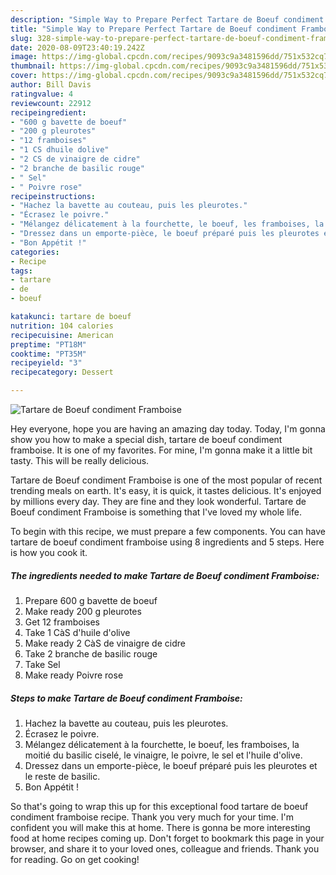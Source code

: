 ```yaml
---
description: "Simple Way to Prepare Perfect Tartare de Boeuf condiment Framboise"
title: "Simple Way to Prepare Perfect Tartare de Boeuf condiment Framboise"
slug: 328-simple-way-to-prepare-perfect-tartare-de-boeuf-condiment-framboise
date: 2020-08-09T23:40:19.242Z
image: https://img-global.cpcdn.com/recipes/9093c9a3481596dd/751x532cq70/tartare-de-boeuf-condiment-framboise-photo-principale-de-la-recette.jpg
thumbnail: https://img-global.cpcdn.com/recipes/9093c9a3481596dd/751x532cq70/tartare-de-boeuf-condiment-framboise-photo-principale-de-la-recette.jpg
cover: https://img-global.cpcdn.com/recipes/9093c9a3481596dd/751x532cq70/tartare-de-boeuf-condiment-framboise-photo-principale-de-la-recette.jpg
author: Bill Davis
ratingvalue: 4
reviewcount: 22912
recipeingredient:
- "600 g bavette de boeuf"
- "200 g pleurotes"
- "12 framboises"
- "1 CS dhuile dolive"
- "2 CS de vinaigre de cidre"
- "2 branche de basilic rouge"
- " Sel"
- " Poivre rose"
recipeinstructions:
- "Hachez la bavette au couteau, puis les pleurotes."
- "Écrasez le poivre."
- "Mélangez délicatement à la fourchette, le boeuf, les framboises, la moitié du basilic ciselé, le vinaigre, le poivre, le sel et l&#39;huile d&#39;olive."
- "Dressez dans un emporte-pièce, le boeuf préparé puis les pleurotes et le reste de basilic."
- "Bon Appétit !"
categories:
- Recipe
tags:
- tartare
- de
- boeuf

katakunci: tartare de boeuf 
nutrition: 104 calories
recipecuisine: American
preptime: "PT18M"
cooktime: "PT35M"
recipeyield: "3"
recipecategory: Dessert

---
```



![Tartare de Boeuf condiment Framboise](https://img-global.cpcdn.com/recipes/9093c9a3481596dd/751x532cq70/tartare-de-boeuf-condiment-framboise-photo-principale-de-la-recette.jpg)

Hey everyone, hope you are having an amazing day today. Today, I'm gonna show you how to make a special dish, tartare de boeuf condiment framboise. It is one of my favorites. For mine, I'm gonna make it a little bit tasty. This will be really delicious.

Tartare de Boeuf condiment Framboise is one of the most popular of recent trending meals on earth. It's easy, it is quick, it tastes delicious. It's enjoyed by millions every day. They are fine and they look wonderful. Tartare de Boeuf condiment Framboise is something that I've loved my whole life.




To begin with this recipe, we must prepare a few components. You can have tartare de boeuf condiment framboise using 8 ingredients and 5 steps. Here is how you cook it.

<!--inarticleads1-->

##### The ingredients needed to make Tartare de Boeuf condiment Framboise:

1. Prepare 600 g bavette de boeuf
1. Make ready 200 g pleurotes
1. Get 12 framboises
1. Take 1 CàS d&#39;huile d&#39;olive
1. Make ready 2 CàS de vinaigre de cidre
1. Take 2 branche de basilic rouge
1. Take  Sel
1. Make ready  Poivre rose




<!--inarticleads2-->

##### Steps to make Tartare de Boeuf condiment Framboise:

1. Hachez la bavette au couteau, puis les pleurotes.
1. Écrasez le poivre.
1. Mélangez délicatement à la fourchette, le boeuf, les framboises, la moitié du basilic ciselé, le vinaigre, le poivre, le sel et l&#39;huile d&#39;olive.
1. Dressez dans un emporte-pièce, le boeuf préparé puis les pleurotes et le reste de basilic.
1. Bon Appétit !




So that's going to wrap this up for this exceptional food tartare de boeuf condiment framboise recipe. Thank you very much for your time. I'm confident you will make this at home. There is gonna be more interesting food at home recipes coming up. Don't forget to bookmark this page in your browser, and share it to your loved ones, colleague and friends. Thank you for reading. Go on get cooking!
